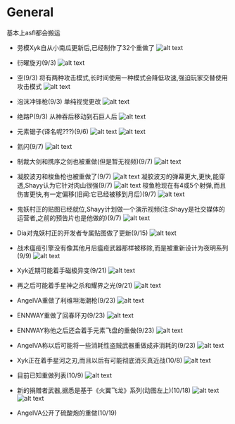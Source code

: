 # General
基本上asfl都会搬运
- 劳模Xyk自从小南瓜更新后,已经制作了32个重做了
  ![alt text](text_Xyk2.png)

- 衍曜旋刃(9/3)
  ![alt text](image_refractionRotor.png)
- 空(9/3)
  将有两种攻击模式,长时间使用一种模式会降低攻速,强迫玩家交替使用攻击模式
  ![alt text](image_nullficationPistol.png)
- 泡沫冲锋枪(9/3)
  单纯视觉更改
  ![alt text](image_effervescence.png)
- 绝路P(9/3)
  从神吞后移动到石巨人后
  ![alt text](image_rubicoP.png)
- 元素锯子(译名呢???)(9/6)
  ![alt text](image_elementalSaw.gif)
  ![alt text](text_elementalSaw.png)
- 氦闪(9/7)
  ![alt text](image_heliumFlash.png)
- 制裁大剑和携序之剑也被重做(但是暂无视频)(9/7)
  ![alt text](text_Xyk.png)
- 凝胶波刃和梭鱼枪也被重做了(9/7)
  ![alt text](text_Shayy.png)
  凝胶波刃的弹幕更大,更快,能穿透,Shayy认为它针对肉山很强(9/7)
  ![alt text](text_geliticBlade.png)
  梭鱼枪现在有4或5个射弹,而且伤害更快,有一定偏移(旧闻:它已经被移到月后)(9/7)
  ![alt text](text_barracuda.png)
- 鬼妖村正的贴图已经就位,Shayy计划做一个演示视频(注:Shayy是社交媒体的运营者,之前的预告片也是他做的)(9/7)
  ![alt text](text_murasama.png)
- Dia对鬼妖村正的开发者专属贴图做了更新(9/15)
  ![alt text](<ULTIMATE Murasama Showcase.gif>)
- 战术瘟疫引擎没有像其他月后瘟疫武器那样被移除,而是被重新设计为夜明系列(9/9)
  ![alt text](text_TPE.jpg)
- Xyk近期可能着手磁极异变(9/21)
  ![alt text](text_magnomally.jpg)
- 再之后可能着手星神之杀和耀界之光(9/21)
  ![alt text](text_exoWeapons.jpg)
- AngelVA重做了利维坦海潮枪(9/23)
  ![alt text](image_leviatitan.png)
- ENNWAY重做了回春环刃(9/23)
  ![alt text](image_terraDisk.png)
- ENNWAY称他之后还会着手元素飞盘的重做(9/23)
  ![alt text](text_elementalDisk.jpg)
- AngelVA称以后可能将一些消耗性盗贼武器重做成非消耗的(9/23)
  ![alt text](text_consumable.jpg)
- Xyk正在着手星河之刃,而且以后有可能彻底消灭真近战(10/8)
  ![alt text](text_galactus.jpg)
- 目前已知重做列表(10/9)
  ![alt text](image_reworkList.png)
- 新的捐赠者武器,据悉是基于《火翼飞龙》系列(动图左上)(10/18)
  ![alt text](text_wingsOfFireItem.png)
  ![alt text](../SSO/calamityanimshowcase.gif)
- AngelVA公开了硫酸炮的重做(10/19)